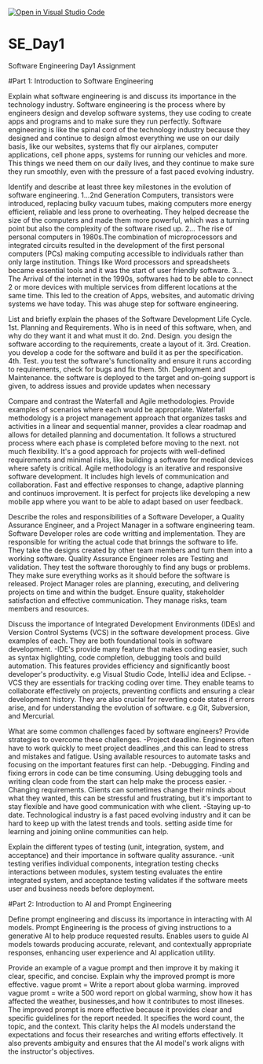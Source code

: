 [![Open in Visual Studio Code](https://classroom.github.com/assets/open-in-vscode-2e0aaae1b6195c2367325f4f02e2d04e9abb55f0b24a779b69b11b9e10269abc.svg)](https://classroom.github.com/online_ide?assignment_repo_id=18618882&assignment_repo_type=AssignmentRepo)
# SE_Day1
Software Engineering Day1 Assignment

#Part 1: Introduction to Software Engineering

Explain what software engineering is and discuss its importance in the technology industry.
Software engineering is the process where by engineers design and develop software systems, they use coding to create apps and programs and to make sure they run perfectly.
Software engineering is like the spinal cord of the technology industry because they designed and continue to design almost everything we use on our daily basis, like our websites, systems that fly our airplanes, computer applications, cell phone apps, systems for running our vehicles and more. This things we need them on our daily lives, and they continue to make sure they run smoothly, even with the pressure of a fast paced evolving industry. 

Identify and describe at least three key milestones in the evolution of software engineering.
1...2nd Generation Computers, transistors were introduced, replacing bulky vacuum tubes, making computers more energy efficient, reliable and less prone to overheating. They helped decrease the size of the computers and made them more powerful, which was a turning point but also the complexity of the software rised up.
2... The rise of personal computers in 1980s.The combination of microprocessors and integrated circuits resulted in the development of the first personal computers (PCs) making computing accessible to individuals rather than only large institution. Things like Word processors and spreadsheets became essential tools and it was the start of user friendly software.
3... The Arrival of the internet in the 1990s, softwares had to be able to connect 2 or more devices with multiple services from different locations at the same time. This led to the creation of Apps, websites, and automatic driving systems we have today. This was ahuge step for software engineering.

List and briefly explain the phases of the Software Development Life Cycle.
1st. Planning and Requirements. Who is in need of this software, when, and why do they want it and what must it do.
2nd. Design. you design the software according to the requirements, create a layout of it.
3rd. Creation. you develop a code for the software and build it as per the specification.
4th. Test. you test the software's functionality and ensure it runs according to requirements, check for bugs and fix them.
5th. Deployment and Maintenance. the software is deployed to the target and on-going support is given, to address issues and provide updates when necessary


Compare and contrast the Waterfall and Agile methodologies. Provide examples of scenarios where each would be appropriate.
Waterfall methodology is a project management approach that organizes tasks and activities in a linear and sequential manner, provides a 
clear roadmap and allows for detailed planning and documentation. It follows a structured process where each phase is completed before moving to the next. not much flexibility. It's a good approach for projects with well-defined requirements and minimal risks, like building a software for medical devices where safety is critical.
Agile methodology is an iterative and responsive software development. It includes high levels of communication and collaboration. Fast and effective responses to change, adaptive planning and continuos improvement. It is perfect for projects like developing a new mobile app where you want to be able to adapt based on user feedback.


Describe the roles and responsibilities of a Software Developer, a Quality Assurance Engineer, and a Project Manager in a software engineering team.
Software Developer roles are code writting and implementation. They are responsible for writing the actual code that brinngs the software to life. They take the designs created by other team members and turn them into a working software.
Quality Assurance Engineer roles are Testing and validation. They test the software thoroughly to find any bugs or problems. They make sure everything works as it should before the software is released.
Project Manager roles are planning, executing, and delivering projects on time and within the budget. Ensure quality, stakeholder satisfaction and effective communication. They manage risks, team members and resources.


Discuss the importance of Integrated Development Environments (IDEs) and Version Control Systems (VCS) in the software development process. Give examples of each.
They are both foundational tools in software development.
-IDE's provide many feature that makes coding easier, such as syntax higlighting, code completion, debugging tools and build automation. This features provides efficiency and significantly boost developer's productivity.
e.g Visual Studio Code, IntelliJ idea and Eclipse.
-VCS they are essentials for tracking coding over time. They enable teams to collaborate effectively on projects, preventing conflicts and ensuring a clear development history. They are also crucial for reverting code states if errors arise, and for understanding the evolution of software.
e.g Git, Subversion, and Mercurial.


What are some common challenges faced by software engineers? Provide strategies to overcome these challenges.
-Project deadline. Engineers often have to work quickly to meet project deadlines ,and this can lead to stress and mistakes and fatigue. Using available resources to automate tasks and focusing on the important features first can help.
-Debugging. Finding and fixing errors in code can be time consuming. Using debugging tools and writing clean code from the start can help make the process easier.
-Changing requirements. Clients can sometimes change their minds about what they wanted, this can be stressful and frustrating, but it's important to stay flexible and have good communication with whe client.
-Staying up-to date. Technological industry is a fast paced evolving industry and it can be hard to keep up with the latest trends and tools. setting aside time for learning and joining online communities can help.


Explain the different types of testing (unit, integration, system, and acceptance) and their importance in software quality assurance.
-unit testing verifies individual components, integration testing checks interactions between modules, system testing evaluates the entire integrated system, and acceptance testing validates if the software meets user and business needs before deployment. 


#Part 2: Introduction to AI and Prompt Engineering


Define prompt engineering and discuss its importance in interacting with AI models.
Prompt Engineering is the process of giving instructions to a generative AI to help produce requested results. Enables users to guide AI models towards producing accurate, relevant, and contextually appropriate responses, enhancing user experience and AI application utility. 


Provide an example of a vague prompt and then improve it by making it clear, specific, and concise. Explain why the improved prompt is more effective.
vague promt = Write a report about globa warming.
improved vague promt = write a 500 word report on global warming, show how it has affected the weather, businesses,and how it contributes to most illneses.
The improved prompt is more effective because it provides clear and specific guidelines for the report needed. It specifies the word count, the topic, and the context. This clarity helps the AI models understand the expectations and focus their researches and writing efforts effectively. It also prevents ambiguity and ensures that the AI model's work aligns with the instructor's objectives.

